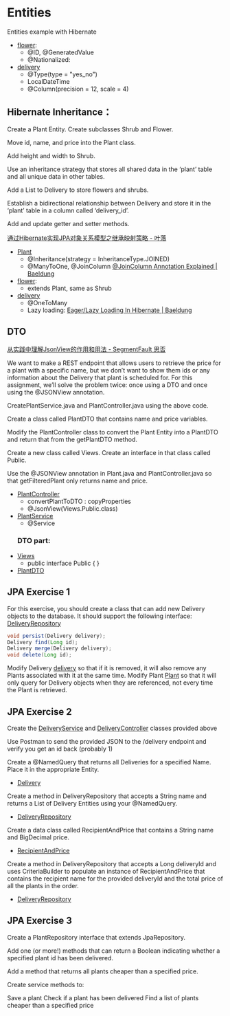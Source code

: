 # Entities
Entities example with Hibernate

- [flower](src/main/java/com/udacity/EntityExec/data/Flower.java): 
    - @ID, @GeneratedValue
    - @Nationalized: 
- [delivery](src/main/java/com/udacity/EntityExec/data/Delivery.java)
    - @Type(type = "yes_no")
    - LocalDateTime
    - @Column(precision = 12, scale = 4)
## Hibernate Inheritance：

Create a Plant Entity. Create subclasses Shrub and Flower.


Move id, name, and price into the Plant class.


Add height and width to Shrub.


Use an inheritance strategy that stores all shared data in the ‘plant’ table and all unique data in other tables.


Add a List to Delivery to store flowers and shrubs.


Establish a bidirectional relationship between Delivery and store it in the ‘plant’ table in a column called ‘delivery_id’.


Add and update getter and setter methods.


[通过Hibernate实现JPA对象关系模型之继承映射策略 - 叶落](https://www.yelcat.cc/index.php/archives/1535/)
- [Plant](src/main/java/com/udacity/EntityExec/data/Plant.java)
  - @Inheritance(strategy = InheritanceType.JOINED)
  - @ManyToOne, @JoinColumn [@JoinColumn Annotation Explained | Baeldung](https://www.baeldung.com/jpa-join-column)
- [flower](src/main/java/com/udacity/EntityExec/data/Flower.java): 
    - extends Plant, same as Shrub
- [delivery](src/main/java/com/udacity/EntityExec/data/Delivery.java)
  - @OneToMany
  - Lazy loading: [Eager/Lazy Loading In Hibernate | Baeldung](https://www.baeldung.com/hibernate-lazy-eager-loading)

## DTO
[从实践中理解JsonView的作用和用法 - SegmentFault 思否](https://segmentfault.com/a/1190000023286635)  

We want to make a REST endpoint that allows users to retrieve the price for a plant with a specific name, but we don’t want to show them ids or any information about the Delivery that plant is scheduled for. For this assignment, we’ll solve the problem twice: once using a DTO and once using the @JSONView annotation.  

CreatePlantService.java and PlantController.java using the above code.


Create a class called PlantDTO that contains name and price variables.


Modify the PlantController class to convert the Plant Entity into a PlantDTO and return that from the getPlantDTO method.


Create a new class called Views. Create an interface in that class called Public.


Use the @JSONView annotation in Plant.java and PlantController.java so that getFilteredPlant only returns name and price.
- [PlantController](src/main/java/com/udacity/EntityExec/controller/PlantController.java)
  - convertPlantToDTO : copyProperties
  -  @JsonView(Views.Public.class)
- [PlantService](src/main/java/com/udacity/EntityExec/service/PlantService.java)
  - @Service
  ### DTO part:
- [Views](src/main/java/com/udacity/EntityExec/DTO/Views.java)
  - public interface Public { }
- [PlantDTO](src/main/java/com/udacity/EntityExec/DTO/PlantDTO.java)

## JPA Exercise 1
For this exercise, you should create a class that can add new Delivery objects to the database. It should support the following interface:
[DeliveryRepository](src/main/java/com/udacity/EntityExec/repository/DeliveryRepository.java)
```java
void persist(Delivery delivery);
Delivery find(Long id);
Delivery merge(Delivery delivery);
void delete(Long id);
```
Modify Delivery [delivery](src/main/java/com/udacity/EntityExec/data/Delivery.java) so that if it is removed, it will also remove any Plants associated with it at the same time.
Modify Plant [Plant](src/main/java/com/udacity/EntityExec/data/Plant.java) so that it will only query for Delivery objects when they are referenced, not every time the Plant is retrieved.

## JPA Exercise 2

Create the [DeliveryService](src/main/java/com/udacity/EntityExec/service/DeliveryService.java) and [DeliveryController](src/main/java/com/udacity/EntityExec/controller/DeliveryController.java) classes provided above


Use Postman to send the provided JSON to the /delivery endpoint and verify you get an id back (probably 1)


Create a @NamedQuery that returns all Deliveries for a specified Name. Place it in the appropriate Entity.  
- [Delivery](src/main/java/com/udacity/EntityExec/data/Delivery.java)


Create a method in DeliveryRepository that accepts a String name and returns a List of Delivery Entities using your @NamedQuery.
- [DeliveryRepository](src/main/java/com/udacity/EntityExec/repository/DeliveryRepository.java)

Create a data class called RecipientAndPrice that contains a String name and BigDecimal price.
- [RecipientAndPrice](src/main/java/com/udacity/EntityExec/DTO/RecipientAndPrice.java)


Create a method in DeliveryRepository that accepts a Long deliveryId and uses CriteriaBuilder 
to populate an instance of RecipientAndPrice that contains the recipient name 
for the provided deliveryId and the total price of all the plants in the order.
- [DeliveryRepository](src/main/java/com/udacity/EntityExec/repository/DeliveryRepository.java)

## JPA Exercise 3

Create a PlantRepository interface that extends JpaRepository.


Add one (or more!) methods that can return a Boolean indicating whether a specified plant id has been delivered.


Add a method that returns all plants cheaper than a specified price.


Create service methods to:

Save a plant
Check if a plant has been delivered
Find a list of plants cheaper than a specified price